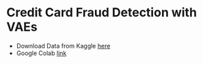 # Credit Card Fraud Detection with VAEs

- Download Data from Kaggle <a href = 'https://www.kaggle.com/datasets/mlg-ulb/creditcardfraud/data'> here </a>
- Google Colab <a href = 'https://colab.research.google.com/drive/1rBjtXfJveitbMdfB-6bzYKK-vm_v7_UG#scrollTo=vbk62db2WkZn'> link </a>


